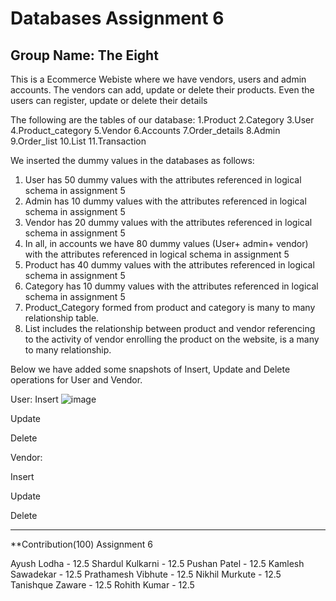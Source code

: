 # Databases Assignment 6
## Group Name: The Eight


This is a Ecommerce Webiste where we have vendors, users and admin accounts. The vendors can add, update or delete their products. Even the users can register, update or delete their details

The following are the tables of our database:
1.Product
2.Category
3.User
4.Product_category
5.Vendor
6.Accounts
7.Order_details
8.Admin
9.Order_list
10.List
11.Transaction

We inserted the dummy values in the databases as follows:
1. User has 50 dummy values with the attributes referenced in logical schema in assignment 5
2. Admin has 10 dummy values with the attributes referenced in logical schema in assignment 5
3. Vendor has 20 dummy values with the attributes referenced in logical schema in assignment 5
4. In all, in accounts we have 80 dummy values (User+ admin+ vendor) with the attributes referenced in logical schema in assignment 5
5. Product has 40 dummy values with the attributes referenced in logical schema in assignment 5
6. Category has 10 dummy values with the attributes referenced in logical schema in assignment 5
7. Product_Category formed from product and category is many to many relationship table.
8. List includes the relationship between product and vendor referencing to the activity of vendor enrolling the product on the website, is a many to many relationship.



Below we have added some snapshots of Insert, Update and Delete operations for User and Vendor.





User:
Insert
![image](https://drive.google.com/file/d/1-QQ-PfhHcsLMbNOtIlTn0AYOnvnpVbTV/view?usp=sharing)




Update 



Delete 

Vendor:

Insert





Update 



Delete

----------------------------------------------------------------------------------------------------------------------------------------------------------------------------
**Contribution(100) Assignment 6

Ayush Lodha - 12.5
Shardul Kulkarni - 12.5
Pushan Patel - 12.5
Kamlesh Sawadekar - 12.5
Prathamesh Vibhute - 12.5
Nikhil Murkute - 12.5
Tanishque Zaware - 12.5
Rohith Kumar - 12.5

